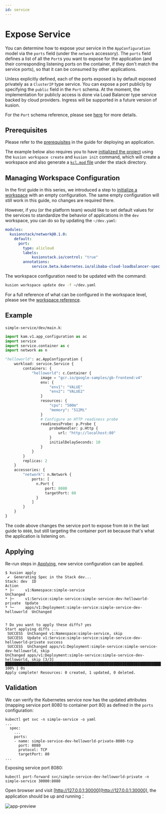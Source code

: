 ```yaml
---
id: service
---
```


# Expose Service

You can determine how to expose your service in the `AppConfiguration` model via the `ports` field (under the `network` accessory). The `ports` field defines a list of all the `Port`s you want to expose for the application (and their corresponding listening ports on the container, if they don't match the service ports), so that it can be consumed by other applications.

Unless explicitly defined, each of the ports exposed is by default exposed privately as a `ClusterIP` type service. You can expose a port publicly by specifying the `public` field in the `Port` schema. At the moment, the implementation for publicly access is done via Load Balancer type service backed by cloud providers. Ingress will be supported in a future version of kusion.

For the `Port` schema reference, please see [here](../../reference/modules/developer-schemas/workload/service#schema-port) for more details.

## Prerequisites

Please refer to the [prerequisites](deploy-application#prerequisites) in the guide for deploying an application.

The example below also requires you to have [initialized the project](deploy-application#initializing) using the `kusion workspace create` and `kusion init` command, which will create a workspace and also generate a [`kcl.mod` file](deploy-application#kclmod) under the stack directory.

## Managing Workspace Configuration

In the first guide in this series, we introduced a step to [initialize a workspace](deploy-application#initializing-workspace-configuration) with an empty configuration. The same empty configuration will still work in this guide, no changes are required there.

However, if you (or the platform team) would like to set default values for the services to standardize the behavior of applications in the `dev` workspace, you can do so by updating the `~/dev.yaml`:

```yaml
modules:
  kusionstack/network@0.1.0: 
    default:
      port: 
        type: alicloud
        labels:
            kusionstack.io/control: "true"
        annotations:
            service.beta.kubernetes.io/alibaba-cloud-loadbalancer-spec: slb.s1.small
```

The workspace configuration need to be updated with the command:

```bash
kusion workspace update dev -f ~/dev.yaml
```

For a full reference of what can be configured in the workspace level, please see the [workspace reference](../../reference/modules/workspace-configs/networking/network).

## Example

`simple-service/dev/main.k`:
```python
import kam.v1.app_configuration as ac
import service
import service.container as c
import network as n

"helloworld": ac.AppConfiguration {
    workload: service.Service {
        containers: {
            "helloworld": c.Container {
                image = "gcr.io/google-samples/gb-frontend:v4"
                env: {
                    "env1": "VALUE"
                    "env2": "VALUE2"
                }
                resources: {
                    "cpu": "500m"
                    "memory": "512Mi"
                }
                # Configure an HTTP readiness probe
                readinessProbe: p.Probe {
                    probeHandler: p.Http {
                        url: "http://localhost:80"
                    }
                    initialDelaySeconds: 10
                }
            }
        }
        replicas: 2
    }
    accessories: {
        "network": n.Network {
            ports: [
              n.Port {
                  port: 8080
                  targetPort: 80
              }
            ]
        }
    }
}
```

The code above changes the service port to expose from `80` in the last guide to `8080`, but still targeting the container port `80` because that's what the application is listening on.

## Applying

Re-run steps in [Applying](deploy-application#applying), new service configuration can be applied.

```
$ kusion apply
 ✔︎  Generating Spec in the Stack dev...                                                                                                                                                                                                     
Stack: dev  ID                                                               Action
* ├─     v1:Namespace:simple-service                                      UnChanged
* ├─     v1:Service:simple-service:simple-service-dev-helloworld-private  Update
* └─     apps/v1:Deployment:simple-service:simple-service-dev-helloworld  UnChanged


? Do you want to apply these diffs? yes
Start applying diffs ...
 SUCCESS  UnChanged v1:Namespace:simple-service, skip                                                                                                                                                                                         
 SUCCESS  Update v1:Service:simple-service:simple-service-dev-helloworld-private success                                                                                                                                                      
 SUCCESS  UnChanged apps/v1:Deployment:simple-service:simple-service-dev-helloworld, skip                                                                                                                                                     
UnChanged apps/v1:Deployment:simple-service:simple-service-dev-helloworld, skip [3/3] ██████████████████████████████████████████████████████████████████████████████████████████████████████████████████████████████████████████████ 100% | 0s
Apply complete! Resources: 0 created, 1 updated, 0 deleted.
```

## Validation

We can verify the Kubernetes service now has the updated attributes (mapping service port 8080 to container port 80) as defined in the `ports` configuration:

```
kubectl get svc -n simple-service -o yaml
...
  spec:
    ...
    ports:
    - name: simple-service-dev-helloworld-private-8080-tcp
      port: 8080
      protocol: TCP
      targetPort: 80
...
```

Exposing service port 8080:
```
kubectl port-forward svc/simple-service-dev-helloworld-private -n simple-service 30000:8080
```

Open browser and visit [http://127.0.0.1:30000](http://127.0.0.1:30000), the application should be up and running：

![app-preview](/img/docs/user_docs/guides/working-with-k8s/app-preview.png)